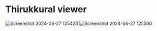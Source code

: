 # Thirukkural viewer


![Screenshot 2024-06-27 125423](https://github.com/Sowmika-Arul/Thirukkural-Viewer/assets/171491614/26998f04-f580-4ee6-bae6-8a85136d0c99)
![Screenshot 2024-06-27 125500](https://github.com/Sowmika-Arul/Thirukkural-Viewer/assets/171491614/bba4eda5-939a-48e4-8cb5-14d41a626f61)
